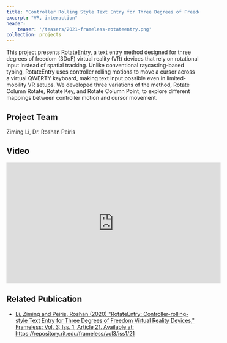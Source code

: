 ```yaml
---
title: "Controller Rolling Style Text Entry for Three Degrees of Freedom VR Devices"
excerpt: "VR, interaction"
header:
    teaser: '/teasers/2021-frameless-rotateentry.png'
collection: projects
---
```


This project presents RotateEntry, a text entry method designed for three degrees of freedom (3DoF) virtual reality (VR) devices that rely on rotational input instead of spatial tracking. Unlike conventional raycasting-based typing, RotateEntry uses controller rolling motions to move a cursor across a virtual QWERTY keyboard, making text input possible even in limited-mobility VR setups. We developed three variations of the method, Rotate Column Rotate, Rotate Key, and Rotate Column Point, to explore different mappings between controller motion and cursor movement.

## Project Team

Ziming Li, Dr. Roshan Peiris

## Video

<iframe width="560" height="315" src="https://www.youtube.com/embed/vYBXWyidsOc?si=8SA_v63pdKV7GJFw" title="YouTube video player" frameborder="0" allow="accelerometer; autoplay; clipboard-write; encrypted-media; gyroscope; picture-in-picture; web-share" referrerpolicy="strict-origin-when-cross-origin" allowfullscreen></iframe>

## Related Publication

- <a href="https://repository.rit.edu/frameless/vol3/iss1/21/" target="_blank" rel="noopener noreferrer">Li, Ziming and Peiris, Roshan (2020) "RotateEntry: Controller-rolling-style Text Entry for Three Degrees of Freedom Virtual Reality Devices," Frameless: Vol. 3: Iss. 1, Article 21.
Available at: https://repository.rit.edu/frameless/vol3/iss1/21</a>



